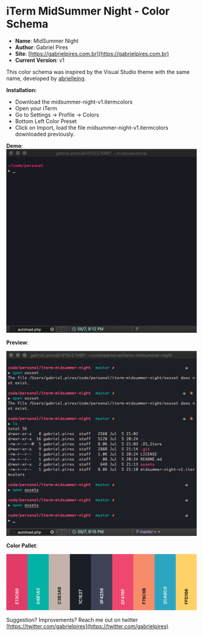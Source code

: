 # iTerm MidSummer Night - Color Schema

* **Name**: MidSummer Night 
* **Author**: Gabriel Pires
* **Site**: [https://gabrielpires.com.br](https://gabrielpires.com.br)
* **Current Version**: v1

This color schema was inspired by the Visual Studio theme with the same name, developed by [abrielleing](https://github.com/abrielleing/midsummer-night).

**Installation:** 

* Download the midsummer-night-v1.itermcolors
* Open your iTerm
* Go to Settings -> Profile -> Colors
* Bottom Left Color Preset
* Click on Import, load the file midsummer-night-v1.itermcolors downloaded previously.

**Demo**:
![](https://github.com/gabrielpires/iterm-midsummer-night-theme/blob/master/assets/iterm-midsummer-night-sample.gif?raw=true)

**Preview**:

![](https://github.com/gabrielpires/iterm-midsummer-night-theme/blob/master/assets/iterm-midsummer-night-sample.png?raw=true)

**Color Pallet**:

![](https://github.com/gabrielpires/iterm-midsummer-night-theme/blob/master/assets/colors-midsummer-night-v1.png?raw=true)

Suggestion? Improvements?
Reach me out on twitter [https://twitter.com/gabrielpires](https://twitter.com/gabrielpires)

